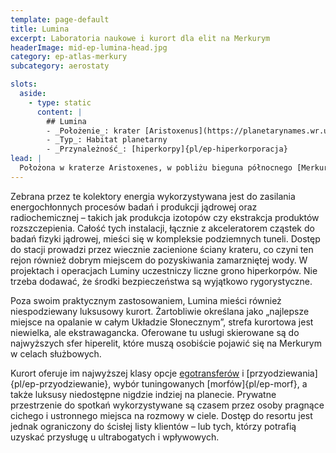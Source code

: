 ```yaml
---
template: page-default
title: Lumina
excerpt: Laboratoria naukowe i kurort dla elit na Merkurym
headerImage: mid-ep-lumina-head.jpg
category: ep-atlas-merkury
subcategory: aerostaty

slots:
  aside:
    - type: static
      content: |
        ## Lumina
        - _Położenie_: krater [Aristoxenus](https://planetarynames.wr.usgs.gov/Feature/383) ([Merkury]{pl/ep-atlas-merkury})
        - _Typ_: Habitat planetarny
        - _Przynależność_: [hiperkorpy]{pl/ep-hiperkorporacja}
lead: |
  Położona w kraterze Aristoxenes, w pobliżu bieguna północnego [Merkurego]{pl/ep-atlas-merkury}, Lumina to niezwykła osada [hiperkorpowa]{pl/ep-hiperkorporacja}. Znaczną część kolonii zajmują rozległe pola kolektorów słonecznych, rozmieszczone na grzbiecie licznych szczytów – zarówno naturalnych, jak i sztucznych – które pozostają nieprzerwanie oświetlone przez Słońce.
---
```

Zebrana przez te kolektory energia wykorzystywana jest do zasilania energochłonnych procesów badań i produkcji jądrowej oraz radiochemicznej – takich jak produkcja izotopów czy ekstrakcja produktów rozszczepienia. Całość tych instalacji, łącznie z akceleratorem cząstek do badań fizyki jądrowej, mieści się w kompleksie podziemnych tuneli. Dostęp do stacji prowadzi przez wiecznie zacienione ściany krateru, co czyni ten rejon również dobrym miejscem do pozyskiwania zamarzniętej wody. W projektach i operacjach Luminy uczestniczy liczne grono hiperkorpów. Nie trzeba dodawać, że środki bezpieczeństwa są wyjątkowo rygorystyczne.

Poza swoim praktycznym zastosowaniem, Lumina mieści również niespodziewany luksusowy kurort. Żartobliwie określana jako „najlepsze miejsce na opalanie w całym Układzie Słonecznym”, strefa kurortowa jest niewielka, ale ekstrawagancka. Oferowane tu usługi skierowane są do najwyższych sfer hiperelit, które muszą osobiście pojawić się na Merkurym w celach służbowych.

Kurort oferuje im najwyższej klasy opcje [egotransferów](#) i [przyodziewania]{pl/ep-przyodziewanie}, wybór tuningowanych [morfów]{pl/ep-morf}, a także luksusy niedostępne nigdzie indziej na planecie. Prywatne przestrzenie do spotkań wykorzystywane są czasem przez osoby pragnące cichego i ustronnego miejsca na rozmowy w ciele. Dostęp do resortu jest jednak ograniczony do ścisłej listy klientów – lub tych, którzy potrafią uzyskać przysługę u ultrabogatych i wpływowych.
